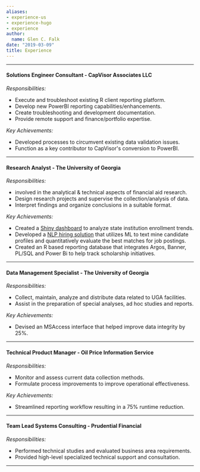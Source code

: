 ```yaml
---
aliases:
- experience-us
- experience-hugo
- experience
author:
  name: Glen C. Falk
date: "2019-03-09"
title: Experience
---
```


---

#### Solutions Engineer Consultant - CapVisor Associates LLC

*Responsibilities:*  

- Execute and troubleshoot existing R client reporting platform.  
- Develop new PowerBI reporting capabilities/enhancements.  
- Create troubleshooting and development documentation.  
- Provide remote support and finance/portfolio expertise.  

*Key Achievements:*  

- Developed processes to circumvent existing data validation issues.  
- Function as a key contributor to CapVisor's conversion to PowerBI.  

---

#### Research Analyst - The University of Georgia 

*Responsibilities:*  

- involved in the analytical & technical aspects of financial aid research.  
- Design research projects and supervise the collection/analysis of data.  
- Interpret findings and organize conclusions in a suitable format.  
  
*Key Achievements:*  

- Created a [Shiny dashboard](http://rpubs.com/UTexas80/MDHE) to analyze state institution enrollment trends.
- Developed a [NLP hiring solution](http://rpubs.com/UTexas80/NLPML) that utilizes ML to text mine candidate profiles and quantitatively evaluate the best matches for job postings.  
- Created an R based reporting database that integrates Argos, Banner, PL/SQL and Power Bi to help track scholarship initiatives.  

---

#### Data Management Specialist - The University of Georgia

*Responsibilities:*  

- Collect, maintain, analyze and distribute data related to UGA facilities.  
- Assist in the preparation of special analyses, ad hoc studies and reports.  
  
*Key Achievements:*  

- Devised an MSAccess interface that helped improve data integrity by 25%.  

---

#### Technical Product Manager - Oil Price Information Service

*Responsibilities:*  

- Monitor and assess current data collection methods.  
- Formulate process improvements to improve operational effectiveness.  

*Key Achievements:*  

- Streamlined reporting workflow resulting in a 75% runtime reduction.  

---

#### Team Lead Systems Consulting - Prudential Financial

*Responsibilities:*  

- Performed technical studies and evaluated business area requirements.  
- Provided high-level specialized technical support and consultation.  

---  